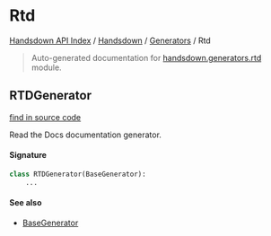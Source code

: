 # Rtd

[Handsdown API Index](../../README.md#handsdown-api-index) /
[Handsdown](../index.md#handsdown) /
[Generators](./index.md#generators) /
Rtd

> Auto-generated documentation for [handsdown.generators.rtd](https://github.com/vemel/handsdown/blob/main/handsdown/generators/rtd.py) module.

## RTDGenerator

[find in source code](https://github.com/vemel/handsdown/blob/main/handsdown/generators/rtd.py#L8)

Read the Docs documentation generator.

#### Signature

```python
class RTDGenerator(BaseGenerator):
    ...
```

#### See also

- [BaseGenerator](./base.md#basegenerator)



